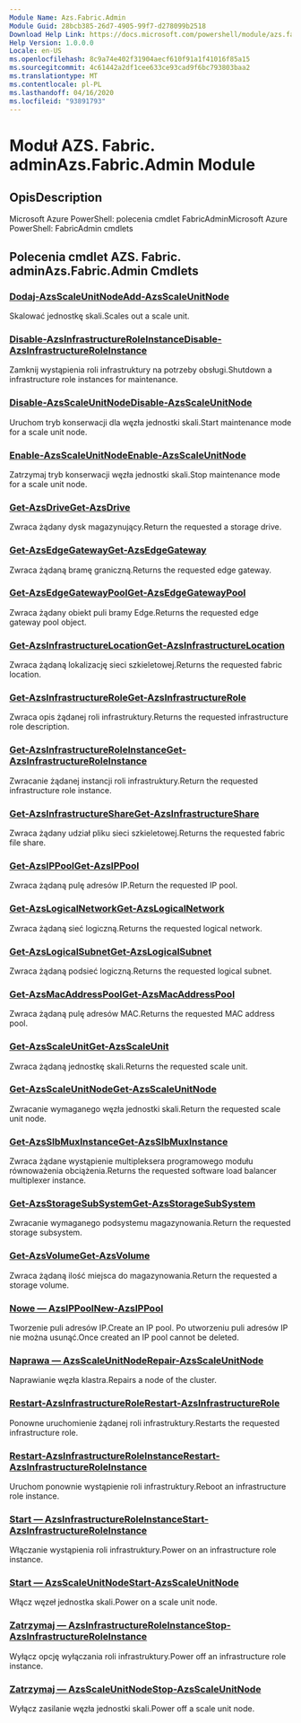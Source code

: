```yaml
---
Module Name: Azs.Fabric.Admin
Module Guid: 28bcb385-26d7-4905-99f7-d278099b2518
Download Help Link: https://docs.microsoft.com/powershell/module/azs.fabric.admin
Help Version: 1.0.0.0
Locale: en-US
ms.openlocfilehash: 8c9a74e402f31904aecf610f91a1f41016f85a15
ms.sourcegitcommit: 4c61442a2df1cee633ce93cad9f6bc793803baa2
ms.translationtype: MT
ms.contentlocale: pl-PL
ms.lasthandoff: 04/16/2020
ms.locfileid: "93891793"
---
```

# <span data-ttu-id="9830c-101">Moduł AZS. Fabric. admin</span><span class="sxs-lookup"><span data-stu-id="9830c-101">Azs.Fabric.Admin Module</span></span>
## <span data-ttu-id="9830c-102">Opis</span><span class="sxs-lookup"><span data-stu-id="9830c-102">Description</span></span>
<span data-ttu-id="9830c-103">Microsoft Azure PowerShell: polecenia cmdlet FabricAdmin</span><span class="sxs-lookup"><span data-stu-id="9830c-103">Microsoft Azure PowerShell: FabricAdmin cmdlets</span></span>

## <span data-ttu-id="9830c-104">Polecenia cmdlet AZS. Fabric. admin</span><span class="sxs-lookup"><span data-stu-id="9830c-104">Azs.Fabric.Admin Cmdlets</span></span>
### [<span data-ttu-id="9830c-105">Dodaj-AzsScaleUnitNode</span><span class="sxs-lookup"><span data-stu-id="9830c-105">Add-AzsScaleUnitNode</span></span>](Add-AzsScaleUnitNode.md)
<span data-ttu-id="9830c-106">Skalować jednostkę skali.</span><span class="sxs-lookup"><span data-stu-id="9830c-106">Scales out a scale unit.</span></span>

### [<span data-ttu-id="9830c-107">Disable-AzsInfrastructureRoleInstance</span><span class="sxs-lookup"><span data-stu-id="9830c-107">Disable-AzsInfrastructureRoleInstance</span></span>](Disable-AzsInfrastructureRoleInstance.md)
<span data-ttu-id="9830c-108">Zamknij wystąpienia roli infrastruktury na potrzeby obsługi.</span><span class="sxs-lookup"><span data-stu-id="9830c-108">Shutdown a infrastructure role instances for maintenance.</span></span>

### [<span data-ttu-id="9830c-109">Disable-AzsScaleUnitNode</span><span class="sxs-lookup"><span data-stu-id="9830c-109">Disable-AzsScaleUnitNode</span></span>](Disable-AzsScaleUnitNode.md)
<span data-ttu-id="9830c-110">Uruchom tryb konserwacji dla węzła jednostki skali.</span><span class="sxs-lookup"><span data-stu-id="9830c-110">Start maintenance mode for a scale unit node.</span></span>

### [<span data-ttu-id="9830c-111">Enable-AzsScaleUnitNode</span><span class="sxs-lookup"><span data-stu-id="9830c-111">Enable-AzsScaleUnitNode</span></span>](Enable-AzsScaleUnitNode.md)
<span data-ttu-id="9830c-112">Zatrzymaj tryb konserwacji węzła jednostki skali.</span><span class="sxs-lookup"><span data-stu-id="9830c-112">Stop maintenance mode for a scale unit node.</span></span>

### [<span data-ttu-id="9830c-113">Get-AzsDrive</span><span class="sxs-lookup"><span data-stu-id="9830c-113">Get-AzsDrive</span></span>](Get-AzsDrive.md)
<span data-ttu-id="9830c-114">Zwraca żądany dysk magazynujący.</span><span class="sxs-lookup"><span data-stu-id="9830c-114">Return the requested a storage drive.</span></span>

### [<span data-ttu-id="9830c-115">Get-AzsEdgeGateway</span><span class="sxs-lookup"><span data-stu-id="9830c-115">Get-AzsEdgeGateway</span></span>](Get-AzsEdgeGateway.md)
<span data-ttu-id="9830c-116">Zwraca żądaną bramę graniczną.</span><span class="sxs-lookup"><span data-stu-id="9830c-116">Returns the requested edge gateway.</span></span>

### [<span data-ttu-id="9830c-117">Get-AzsEdgeGatewayPool</span><span class="sxs-lookup"><span data-stu-id="9830c-117">Get-AzsEdgeGatewayPool</span></span>](Get-AzsEdgeGatewayPool.md)
<span data-ttu-id="9830c-118">Zwraca żądany obiekt puli bramy Edge.</span><span class="sxs-lookup"><span data-stu-id="9830c-118">Returns the requested edge gateway pool object.</span></span>

### [<span data-ttu-id="9830c-119">Get-AzsInfrastructureLocation</span><span class="sxs-lookup"><span data-stu-id="9830c-119">Get-AzsInfrastructureLocation</span></span>](Get-AzsInfrastructureLocation.md)
<span data-ttu-id="9830c-120">Zwraca żądaną lokalizację sieci szkieletowej.</span><span class="sxs-lookup"><span data-stu-id="9830c-120">Returns the requested fabric location.</span></span>

### [<span data-ttu-id="9830c-121">Get-AzsInfrastructureRole</span><span class="sxs-lookup"><span data-stu-id="9830c-121">Get-AzsInfrastructureRole</span></span>](Get-AzsInfrastructureRole.md)
<span data-ttu-id="9830c-122">Zwraca opis żądanej roli infrastruktury.</span><span class="sxs-lookup"><span data-stu-id="9830c-122">Returns the requested infrastructure role description.</span></span>

### [<span data-ttu-id="9830c-123">Get-AzsInfrastructureRoleInstance</span><span class="sxs-lookup"><span data-stu-id="9830c-123">Get-AzsInfrastructureRoleInstance</span></span>](Get-AzsInfrastructureRoleInstance.md)
<span data-ttu-id="9830c-124">Zwracanie żądanej instancji roli infrastruktury.</span><span class="sxs-lookup"><span data-stu-id="9830c-124">Return the requested infrastructure role instance.</span></span>

### [<span data-ttu-id="9830c-125">Get-AzsInfrastructureShare</span><span class="sxs-lookup"><span data-stu-id="9830c-125">Get-AzsInfrastructureShare</span></span>](Get-AzsInfrastructureShare.md)
<span data-ttu-id="9830c-126">Zwraca żądany udział pliku sieci szkieletowej.</span><span class="sxs-lookup"><span data-stu-id="9830c-126">Returns the requested fabric file share.</span></span>

### [<span data-ttu-id="9830c-127">Get-AzsIPPool</span><span class="sxs-lookup"><span data-stu-id="9830c-127">Get-AzsIPPool</span></span>](Get-AzsIPPool.md)
<span data-ttu-id="9830c-128">Zwraca żądaną pulę adresów IP.</span><span class="sxs-lookup"><span data-stu-id="9830c-128">Return the requested IP pool.</span></span>

### [<span data-ttu-id="9830c-129">Get-AzsLogicalNetwork</span><span class="sxs-lookup"><span data-stu-id="9830c-129">Get-AzsLogicalNetwork</span></span>](Get-AzsLogicalNetwork.md)
<span data-ttu-id="9830c-130">Zwraca żądaną sieć logiczną.</span><span class="sxs-lookup"><span data-stu-id="9830c-130">Returns the requested logical network.</span></span>

### [<span data-ttu-id="9830c-131">Get-AzsLogicalSubnet</span><span class="sxs-lookup"><span data-stu-id="9830c-131">Get-AzsLogicalSubnet</span></span>](Get-AzsLogicalSubnet.md)
<span data-ttu-id="9830c-132">Zwraca żądaną podsieć logiczną.</span><span class="sxs-lookup"><span data-stu-id="9830c-132">Returns the requested logical subnet.</span></span>

### [<span data-ttu-id="9830c-133">Get-AzsMacAddressPool</span><span class="sxs-lookup"><span data-stu-id="9830c-133">Get-AzsMacAddressPool</span></span>](Get-AzsMacAddressPool.md)
<span data-ttu-id="9830c-134">Zwraca żądaną pulę adresów MAC.</span><span class="sxs-lookup"><span data-stu-id="9830c-134">Returns the requested MAC address pool.</span></span>

### [<span data-ttu-id="9830c-135">Get-AzsScaleUnit</span><span class="sxs-lookup"><span data-stu-id="9830c-135">Get-AzsScaleUnit</span></span>](Get-AzsScaleUnit.md)
<span data-ttu-id="9830c-136">Zwraca żądaną jednostkę skali.</span><span class="sxs-lookup"><span data-stu-id="9830c-136">Returns the requested scale unit.</span></span>

### [<span data-ttu-id="9830c-137">Get-AzsScaleUnitNode</span><span class="sxs-lookup"><span data-stu-id="9830c-137">Get-AzsScaleUnitNode</span></span>](Get-AzsScaleUnitNode.md)
<span data-ttu-id="9830c-138">Zwracanie wymaganego węzła jednostki skali.</span><span class="sxs-lookup"><span data-stu-id="9830c-138">Return the requested scale unit node.</span></span>

### [<span data-ttu-id="9830c-139">Get-AzsSlbMuxInstance</span><span class="sxs-lookup"><span data-stu-id="9830c-139">Get-AzsSlbMuxInstance</span></span>](Get-AzsSlbMuxInstance.md)
<span data-ttu-id="9830c-140">Zwraca żądane wystąpienie multipleksera programowego modułu równoważenia obciążenia.</span><span class="sxs-lookup"><span data-stu-id="9830c-140">Returns the requested software load balancer multiplexer instance.</span></span>

### [<span data-ttu-id="9830c-141">Get-AzsStorageSubSystem</span><span class="sxs-lookup"><span data-stu-id="9830c-141">Get-AzsStorageSubSystem</span></span>](Get-AzsStorageSubSystem.md)
<span data-ttu-id="9830c-142">Zwracanie wymaganego podsystemu magazynowania.</span><span class="sxs-lookup"><span data-stu-id="9830c-142">Return the requested storage subsystem.</span></span>

### [<span data-ttu-id="9830c-143">Get-AzsVolume</span><span class="sxs-lookup"><span data-stu-id="9830c-143">Get-AzsVolume</span></span>](Get-AzsVolume.md)
<span data-ttu-id="9830c-144">Zwraca żądaną ilość miejsca do magazynowania.</span><span class="sxs-lookup"><span data-stu-id="9830c-144">Return the requested a storage volume.</span></span>

### [<span data-ttu-id="9830c-145">Nowe — AzsIPPool</span><span class="sxs-lookup"><span data-stu-id="9830c-145">New-AzsIPPool</span></span>](New-AzsIPPool.md)
<span data-ttu-id="9830c-146">Tworzenie puli adresów IP.</span><span class="sxs-lookup"><span data-stu-id="9830c-146">Create an IP pool.</span></span>
<span data-ttu-id="9830c-147">Po utworzeniu puli adresów IP nie można usunąć.</span><span class="sxs-lookup"><span data-stu-id="9830c-147">Once created an IP pool cannot be deleted.</span></span>

### [<span data-ttu-id="9830c-148">Naprawa — AzsScaleUnitNode</span><span class="sxs-lookup"><span data-stu-id="9830c-148">Repair-AzsScaleUnitNode</span></span>](Repair-AzsScaleUnitNode.md)
<span data-ttu-id="9830c-149">Naprawianie węzła klastra.</span><span class="sxs-lookup"><span data-stu-id="9830c-149">Repairs a node of the cluster.</span></span>

### [<span data-ttu-id="9830c-150">Restart-AzsInfrastructureRole</span><span class="sxs-lookup"><span data-stu-id="9830c-150">Restart-AzsInfrastructureRole</span></span>](Restart-AzsInfrastructureRole.md)
<span data-ttu-id="9830c-151">Ponowne uruchomienie żądanej roli infrastruktury.</span><span class="sxs-lookup"><span data-stu-id="9830c-151">Restarts the requested infrastructure role.</span></span>

### [<span data-ttu-id="9830c-152">Restart-AzsInfrastructureRoleInstance</span><span class="sxs-lookup"><span data-stu-id="9830c-152">Restart-AzsInfrastructureRoleInstance</span></span>](Restart-AzsInfrastructureRoleInstance.md)
<span data-ttu-id="9830c-153">Uruchom ponownie wystąpienie roli infrastruktury.</span><span class="sxs-lookup"><span data-stu-id="9830c-153">Reboot an infrastructure role instance.</span></span>

### [<span data-ttu-id="9830c-154">Start — AzsInfrastructureRoleInstance</span><span class="sxs-lookup"><span data-stu-id="9830c-154">Start-AzsInfrastructureRoleInstance</span></span>](Start-AzsInfrastructureRoleInstance.md)
<span data-ttu-id="9830c-155">Włączanie wystąpienia roli infrastruktury.</span><span class="sxs-lookup"><span data-stu-id="9830c-155">Power on an infrastructure role instance.</span></span>

### [<span data-ttu-id="9830c-156">Start — AzsScaleUnitNode</span><span class="sxs-lookup"><span data-stu-id="9830c-156">Start-AzsScaleUnitNode</span></span>](Start-AzsScaleUnitNode.md)
<span data-ttu-id="9830c-157">Włącz węzeł jednostka skali.</span><span class="sxs-lookup"><span data-stu-id="9830c-157">Power on a scale unit node.</span></span>

### [<span data-ttu-id="9830c-158">Zatrzymaj — AzsInfrastructureRoleInstance</span><span class="sxs-lookup"><span data-stu-id="9830c-158">Stop-AzsInfrastructureRoleInstance</span></span>](Stop-AzsInfrastructureRoleInstance.md)
<span data-ttu-id="9830c-159">Wyłącz opcję wyłączania roli infrastruktury.</span><span class="sxs-lookup"><span data-stu-id="9830c-159">Power off an infrastructure role instance.</span></span>

### [<span data-ttu-id="9830c-160">Zatrzymaj — AzsScaleUnitNode</span><span class="sxs-lookup"><span data-stu-id="9830c-160">Stop-AzsScaleUnitNode</span></span>](Stop-AzsScaleUnitNode.md)
<span data-ttu-id="9830c-161">Wyłącz zasilanie węzła jednostki skali.</span><span class="sxs-lookup"><span data-stu-id="9830c-161">Power off a scale unit node.</span></span>

